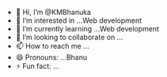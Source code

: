 - 👋 Hi, I’m @KMBhanuka
- 👀 I’m interested in ...Web development
- 🌱 I’m currently learning ...Web development 
- 💞️ I’m looking to collaborate on ...
- 📫 How to reach me ...
- 😄 Pronouns: ...Bhanu
- ⚡ Fun fact: ...

<!---
KMBhanuka/KMBhanuka is a ✨ special ✨ repository because its `README.md` (this file) appears on your GitHub profile.
You can click the Preview link to take a look at your changes.
--->
